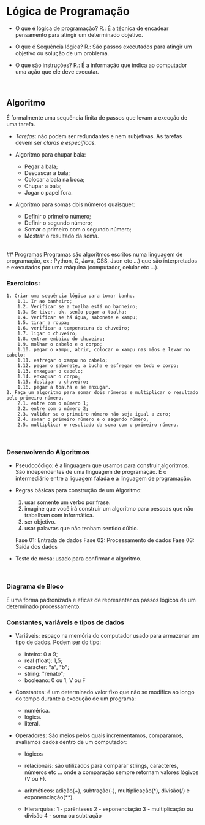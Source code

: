 # Lógica de Programação

- O que é lógica de programação?
R.: É a técnica de encadear pensamento para atingir um determinado objetivo.

- O que é Sequência lógica?
R.: São passos executados para atingir um objetivo ou solução de um problema.

- O que são instruções?
R.: É a informação que indica ao computador uma ação que ele deve executar.
<br>

## Algoritmo

É formalmente uma sequência finita de passos que levam a execção de uma tarefa.

- *Tarefas*: não podem ser redundantes e nem subjetivas. As tarefas devem ser _claras e específicas_.

- Algoritmo para chupar bala:
    - Pegar a bala;
    - Descascar a bala;
    - Colocar a bala na boca;
    - Chupar a bala;
    - Jogar o papel fora. 

- Algoritmo para somas dois números quaisquer:
    - Definir o primeiro número;
    - Definir o segundo número;
    - Somar o primeiro com o segundo número;
    - Mostrar o resultado da soma.
<br>
## Programas
Programas são algoritmos escritos numa linguagem de programação, ex.: Python, C, Java, CSS, Json etc ...) que são interpretados e executados por uma máquina (computador, celular etc ...).

### Exercícios:

    1. Criar uma sequência lógica para tomar banho.
        1.1. Ir ao banheiro;
        1.2. Verificar se a toalha está no banheiro;
        1.3. Se tiver, ok, senão pegar a toalha;
        1.4. Verificar se há água, sabonete e xampu;
        1.5. tirar a roupa;
        1.6. verificar a temperatura do chuveiro;
        1.7. ligar o chuveiro;
        1.8. entrar embaixo do chuveiro;
        1.9. molhar o cabelo e o corpo;
        1.10. pegar o xampu, abrir, colocar o xampu nas mãos e levar no cabelo;
        1.11. esfregar o xampu no cabelo;
        1.12. pegar o sabonete, a bucha e esfregar em todo o corpo;
        1.13. enxaguar o cabelo;
        1.14. enxaguar o corpo;
        1.15. desligar o chuveiro;
        1.16. pegar a toalha e se enxugar.
    2. Faça um algoritmo para somar dois números e multiplicar o resultado pelo primeiro número.
        2.1. entre com o número 1;
        2.2. entre com o número 2;
        2.3. validar se o primeiro número não seja igual a zero;
        2.4. somar o primeiro número e o segundo número;
        2.5. multiplicar o resultado da soma com o primeiro número.
<br>

### Desenvolvendo Algoritmos

- Pseudocódigo: é a linguagem que usamos para construir algoritmos. São independentes de uma linguagem de programação. É o intermediário entre a liguagem falada e a linguagem de programação.

- Regras básicas para construção de um Algoritmo:
    1. usar somente um verbo por frase.
    2. imagine que você irá construir um algoritmo para pessoas que não trabalham com informática.
    3. ser objetivo.
    4. usar palavras que não tenham sentido dúbio.

    Fase 01: Entrada de dados
    Fase 02: Processamento de dados
    Fase 03: Saída dos dados

- Teste de mesa: usado para confirmar o algoritmo.
<br>

### Diagrama de Bloco

É uma forma padronizada e eficaz de representar os passos lógicos de um determinado processamento.
<br>

### Constantes, variáveis e tipos de dados

- Variáveis: espaço na memória do computador usado para armazenar um tipo de dados. Podem ser do tipo: 
    - inteiro: 0 a 9;
    - real (float): 1,5;
    - caracter: "a", "b";
    - string: "renato";
    - booleano: 0 ou 1, V ou F

- Constantes: é um determinado valor fixo que não se modifica ao longo do tempo durante a execução de um programa:
    - numérica.
    - lógica.
    - literal.

- Operadores: São meios pelos quais incrementamos, comparamos, avaliamos dados dentro de um computador:
    - lógicos
    - relacionais: são utilizados para comparar strings, caracteres, números etc ... onde a comparação sempre retornam valores lógivos (V ou F).
    - aritméticos: adição(+), subtração(-), multiplicação(*), divisão(/) e exponenciação(**).

    - Hierarquias:
        1 - parênteses
        2 - exponenciação
        3 - multiplicação ou divisão
        4 - soma ou subtração
